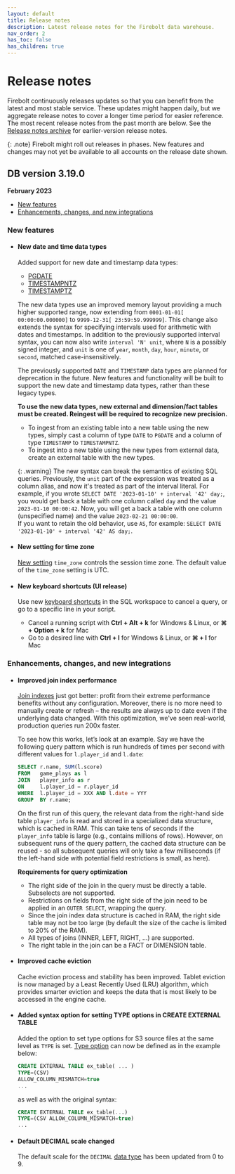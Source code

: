 ```yaml
---
layout: default
title: Release notes
description: Latest release notes for the Firebolt data warehouse.
nav_order: 2
has_toc: false
has_children: true
---
```


# Release notes

Firebolt continuously releases updates so that you can benefit from the latest and most stable service. These updates might happen daily, but we aggregate release notes to cover a longer time period for easier reference. The most recent release notes from the past month are below. See the [Release notes archive](../release-notes/release-notes-archive.md) for earlier-version release notes.

{: .note}
Firebolt might roll out releases in phases. New features and changes may not yet be available to all accounts on the release date shown.

## DB version 3.19.0 
**February 2023**

* [New features](#new-features)
* [Enhancements, changes, and new integrations](#enhancements-changes-and-new-integrations)

### New features

* #### <!--- FIR-16297 —-->New date and time data types

  Added support for new date and timestamp data types:

  * [PGDATE](../general-reference/date-data-type.md)
  * [TIMESTAMPNTZ](../general-reference/timestampntz-data-type.md)
  * [TIMESTAMPTZ](../general-reference/timestamptz-data-type.md)

  The new data types use an improved memory layout providing a much higher supported range, now extending from `0001-01-01[ 00:00:00.000000]` to `9999-12-31[ 23:59:59.999999]`. This change also extends the syntax for specifying intervals used for arithmetic with dates and timestamps. In addition to the previously supported interval syntax, you can now also write `interval 'N' unit`, where `N` is a possibly signed integer, and `unit` is one of `year`, `month`, `day`, `hour`, `minute`, or `second`, matched case-insensitively.

  The previously supported `DATE` and `TIMESTAMP` data types are planned for deprecation in the future. New features and functionality will be built to support the new date and timestamp data types, rather than these legacy types. 
  
  **To use the new data types, new external and dimension/fact tables must be created. Reingest will be required to recognize new precision.**
  * To ingest from an existing table into a new table using the new types, simply cast a column of type `DATE` to `PGDATE` and a column of type `TIMESTAMP` to `TIMESTAMPNTZ`. 
  * To ingest into a new table using the new types from external data, create an external table with the new types.

  {: .warning}
  The new syntax can break the semantics of existing SQL queries. Previously, the `unit` part of the expression was treated as a column alias, and now it's treated as part of the interval literal. For example, if you wrote `SELECT DATE '2023-01-10' + interval '42' day;`, you would get back a table with one column called `day` and the value `2023-01-10 00:00:42`. Now, you will get a back a table with one column (unspecified name) and the value `2023-02-21 00:00:00`.<br>If you want to retain the old behavior, use `AS`, for example: `SELECT DATE '2023-01-10' + interval '42' AS day;`.

* #### <!--- --->New setting for time zone

  [New setting](../general-reference/system-settings.md#set-time-zone) `time_zone` controls the session time zone. The default value of the `time_zone` setting is UTC.

* #### <!--- FIR-13488, FIR-20666 --->New keyboard shortcuts (UI release)

  Use new [keyboard shortcuts](../using-the-sql-workspace/keyboard-shortcuts-for-sql-workspace.md) in the SQL workspace to cancel a query, or go to a specific line in your script.  

    * Cancel a running script with **Ctrl + Alt + k** for Windows & Linux, or **⌘ + Option + k** for Mac
    * Go to a desired line with **Ctrl + l** for Windows & Linux, or **⌘ + l** for Mac
  
### Enhancements, changes, and new integrations

* #### <!--- FIR-16389 —-->Improved join index performance

  [Join indexes](../using-indexes/using-join-indexes.md) just got better: profit from their extreme performance benefits without any configuration. Moreover, there is no more need to manually create or refresh – the results are always up to date even if the underlying data changed.  With this optimization, we've seen real-world, production queries run 200x faster.

  To see how this works, let’s look at an example. Say we have the following query pattern which is run hundreds of times per second with different values for `l.player_id` and `l.date`:

  ```sql
  SELECT r.name, SUM(l.score) 
  FROM   game_plays as l
  JOIN   player_info as r 
  ON     l.player_id = r.player_id
  WHERE  l.player_id = XXX AND l.date = YYY
  GROUP  BY r.name;
  ```

  On the first run of this query, the relevant data from the right-hand side table `player_info` is read and stored in a specialized data structure, which is cached in RAM. This can take tens of seconds if the `player_info` table is large (e.g., contains millions of rows). However, on subsequent runs of the query pattern, the cached data structure can be reused - so all subsequent queries will only take a few milliseconds (if the left-hand side with potential field restrictions is small, as here).

  **Requirements for query optimization**
    * The right side of the join in the query must be directly a table. Subselects are not supported.
    * Restrictions on fields from the right side of the join need to be applied in an `OUTER SELECT`, wrapping the query.
    * Since the join index data structure is cached in RAM, the right side table may not be too large (by default the size of the cache is limited to 20% of the RAM).
    * All types of joins (INNER, LEFT, RIGHT, …) are supported.
    * The right table in the join can be a FACT or DIMENSION table.  


* #### <!--- FIR-11922 —-->Improved cache eviction

  Cache eviction process and stability has been improved. Tablet eviction is now managed by a Least Recently Used (LRU) algorithm, which provides smarter eviction and keeps the data that is most likely to be accessed in the engine cache.

* #### <!--- FIR-17198 —-->Added syntax option for setting TYPE options in CREATE EXTERNAL TABLE
  
  Added the option to set type options for S3 source files at the same level as `TYPE` is set. [Type option](../sql-reference/commands/create-external-table.md#type) can now be defined as in the example below:

  ```sql
  CREATE EXTERNAL TABLE ex_table( ... )
  TYPE=(CSV)
  ALLOW_COLUMN_MISMATCH=true
  ...
  ```

  as well as with the original syntax: 

  ```sql
  CREATE EXTERNAL TABLE ex_table(...)
  TYPE=(CSV ALLOW_COLUMN_MISMATCH=true)
  ...
  ```

* #### <!--- FIR-20566 —-->Default DECIMAL scale changed

  The default scale for the `DECIMAL` [data type](../general-reference/decimal-data-type.md) has been updated from 0 to 9. 






